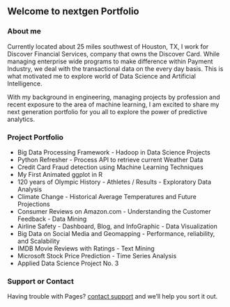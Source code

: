 ## Welcome to nextgen Portfolio

### About me

Currently located about 25 miles southwest of Houston, TX, I work for Discover Financial Services, company that owns the Discover Card. While managing enterprise wide programs to make difference within Payment Industry, we deal with the transactional data on the every day basis. This is what motivated me to explore world of Data Science and Artificial Intelligence.

With my background in engineering, managing projects by profession and recent exposure to the area of machine learning, I am excited to share my next generation portfolio for you all to explore the power of predictive analytics.

### Project Portfolio

- Big Data Processing Framework - Hadoop in Data Science Projects
- Python Refresher - Process API to retrieve current Weather Data
- Credit Card Fraud detection using Machine Learning Techniques
- My First Animated ggplot in R
- 120 years of Olympic History - Athletes / Results - Exploratory Data Analysis
- Climate Change - Historical Average Temperatures and Future Projections
- Consumer Reviews on Amazon.com - Understanding the Customer Feedback - Data Mining
- Airline Safety - Dashboard, Blog, and InfoGraphic - Data Visualization
- Big Data on Social Media and Geomapping - Performance, reliability, and Scalability
- IMDB Movie Reviews with Ratings - Text Mining
- Microsoft Stock Price Prediction - Time Series Analysis
- Applied Data Science Project No. 3

### Support or Contact

Having trouble with Pages? [contact support](mailto:mkalkar@gmail.com) and we’ll help you sort it out.
